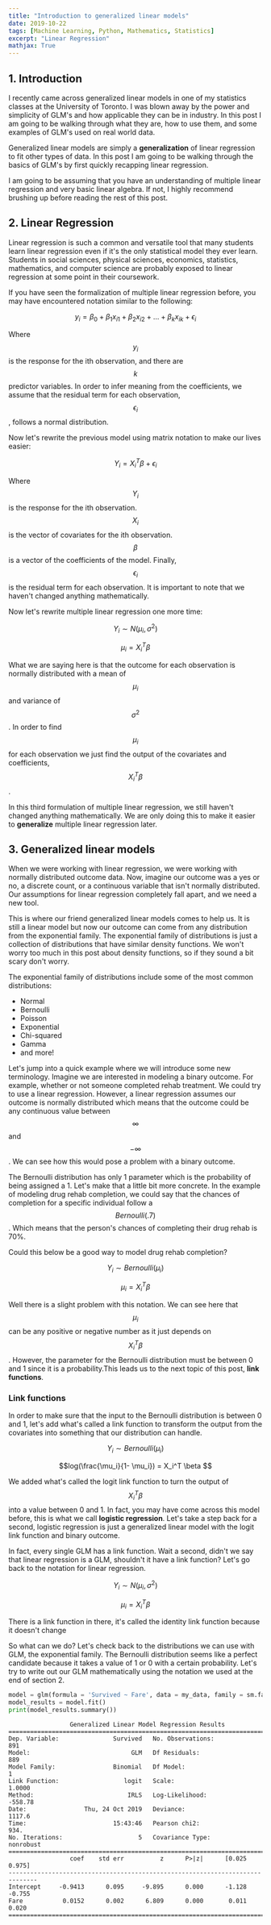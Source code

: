 ```yaml
---
title: "Introduction to generalized linear models"
date: 2019-10-22
tags: [Machine Learning, Python, Mathematics, Statistics]
excerpt: "Linear Regression"
mathjax: True
---
```


## 1. Introduction
I recently came across generalized linear models in one of my statistics classes at the University of Toronto. I was blown away by the power and simplicity of GLM's and how applicable they can be in industry. In this post I am going to be walking through what they are, how to use them, and some examples of GLM's used on real world data.  

Generalized linear models are simply a **generalization** of linear regression to fit other types of data. In this post I am going to be walking through the basics of GLM's by first quickly recapping linear regression.

I am going to be assuming that you have an understanding of multiple linear regression and very basic linear algebra. If not, I highly recommend brushing up before reading the rest of this post.

## 2. Linear Regression

Linear regression is such a common and versatile tool that many students learn linear regression even
if it's the only statistical model they ever learn. Students in social sciences, physical sciences,
economics, statistics, mathematics, and computer science are probably exposed to linear regression at some point in their coursework.

If you have seen the formalization of multiple linear regression before, you may have encountered notation similar to the following:

$$ y_i = \beta_0 + \beta_1 x_{i1} + \beta_2 x_{i2} + ...+ \beta_k x_{ik} + \epsilon_i $$

Where $$y_i$$ is the response for the ith observation, and there are $$k$$ predictor variables. In order to infer
meaning from the coefficients, we assume that the residual term for each observation, $$\epsilon_i$$, follows a normal
distribution.

Now let's rewrite the previous model using matrix notation to make our lives easier:

$$ Y_i = X_i^{T} \beta + \epsilon_i $$

Where $$Y_i$$ is the response for the ith observation. $$ X_i $$ is the vector of covariates
for the ith observation. $$\beta$$ is a vector of the coefficients of the model. Finally, $$\epsilon_i$$ is the residual term for each observation. It is important to note that we haven't changed anything mathematically.

Now let's rewrite multiple linear regression one more time:

$$Y_i \sim N(\mu_i, \sigma^2)$$

$$\mu_i = X_i^T \beta $$

What we are saying here is that the outcome for each observation is normally distributed with a mean of $$\mu_i$$ and variance of $$\sigma^2$$. In order to find $$\mu_i$$ for each observation we just find the output of the covariates and coefficients, $$ X_i^T \beta$$.

In this third formulation of multiple linear regression, we still haven't changed anything mathematically. We are only doing this to make it easier to **generalize** multiple linear regression later.   

## 3. Generalized linear models

When we were working with linear regression, we were working with normally distributed outcome data. Now, imagine our outcome was a yes or no, a discrete count, or a continuous variable that isn't normally distributed. Our assumptions for linear regression completely fall apart, and we need a new tool.

This is where our friend generalized linear models comes to help us. It is still a linear model but now our outcome can come from any distribution from the exponential family. The exponential family of distributions is just a collection of distributions that have similar density functions. We won't worry too much in this post about density functions, so if they sound a bit scary don't worry.

The exponential family of distributions include some of the most common distributions:
* Normal
* Bernoulli
* Poisson
* Exponential
* Chi-squared
* Gamma
* and more!

Let's jump into a quick example where we will introduce some new terminology. Imagine we are interested in
modeling a binary outcome. For example, whether or not someone completed rehab treatment. We could try to use a linear regression. However, a linear regression assumes our outcome is normally distributed which means that the outcome could be any continuous value between $$\infty$$ and $$-\infty$$. We can see how this would pose a problem with a binary outcome.  

The Bernoulli distribution has only 1 parameter which is the probability of being assigned a 1. Let's make that a little bit more concrete. In the example of modeling drug rehab completion, we could say that the chances of completion for a specific individual follow a $$Bernoulli(.7)$$. Which means that the person's chances of completing their drug rehab is 70%.

Could this below be a good way to model drug rehab completion?

$$Y_i \sim Bernoulli(\mu_i)$$

$$\mu_i = X_i^T \beta $$

Well there is a slight problem with this notation. We can see here that $$\mu_i$$ can be any positive or negative number as it just depends on $$X_i^T \beta$$. However, the parameter for the Bernoulli distribution must be between 0 and 1 since it is a probability.This leads us to the next topic of this post, **link functions**.

### Link functions
In order to make sure that the input to the Bernoulli distribution is between 0 and 1, let's add what's called a link function to transform the output from the covariates into something that our distribution can handle.

$$Y_i \sim Bernoulli(\mu_i)$$

$$log(\frac{\mu_i}{1- \mu_i}) = X_i^T \beta $$

We added what's called the logit link function to turn the output of $$X_i^T \beta$$ into a value between 0 and 1. In fact, you may have
come across this model before, this is what we call **logistic regression**. Let's take a step back for a second, logistic regression is just a generalized linear model with the logit link function and binary outcome.

In fact, every single GLM has a link function. Wait a second, didn't we say that linear regression is a GLM, shouldn't it have a link function? Let's go back to the notation for linear regression.

$$Y_i \sim N(\mu_i, \sigma^2)$$

$$\mu_i = X_i^T \beta $$

There is a link function in there, it's called the identity link function because it doesn't change 

So what can we do? Let's check back to the distributions we can use with GLM, the exponential family. The Bernoulli distribution seems
like a perfect candidate because it takes a value of 1 or 0 with a certain probability. Let's try to write out our GLM mathematically using the notation we used at the end of section 2.


```python
model = glm(formula = 'Survived ~ Fare', data = my_data, family = sm.families.Binomial())
model_results = model.fit()
print(model_results.summary())
```

                     Generalized Linear Model Regression Results                  
    ==============================================================================
    Dep. Variable:               Survived   No. Observations:                  891
    Model:                            GLM   Df Residuals:                      889
    Model Family:                Binomial   Df Model:                            1
    Link Function:                  logit   Scale:                          1.0000
    Method:                          IRLS   Log-Likelihood:                -558.78
    Date:                Thu, 24 Oct 2019   Deviance:                       1117.6
    Time:                        15:43:46   Pearson chi2:                     934.
    No. Iterations:                     5   Covariance Type:             nonrobust
    ==============================================================================
                     coef    std err          z      P>|z|      [0.025      0.975]
    ------------------------------------------------------------------------------
    Intercept     -0.9413      0.095     -9.895      0.000      -1.128      -0.755
    Fare           0.0152      0.002      6.809      0.000       0.011       0.020
    ==============================================================================
